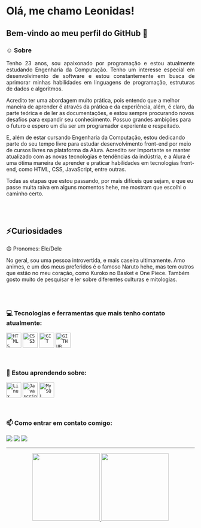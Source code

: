 <h1>Olá, me chamo Leonidas!</h1>

<h2>Bem-vindo ao meu perfil do GitHub 👋</h2>



### ☺️ Sobre
<p align="justify" dir="auto">
Tenho 23 anos, sou apaixonado por programação e estou atualmente estudando Engenharia da Computação. Tenho um interesse especial em desenvolvimento de software e estou constantemente em busca de aprimorar minhas habilidades em linguagens de programação, estruturas de dados e algoritmos.

Acredito ter uma abordagem muito prática, pois entendo que a melhor maneira de aprender é através da prática e da experiência, além, é claro, da parte teórica e de ler as documentações, e estou sempre procurando novos desafios para expandir seu conhecimento. Possuo grandes ambições para o futuro e espero um dia ser um programador experiente e respeitado.

E, além de estar cursando Engenharia da Computação, estou dedicando parte do seu tempo livre para estudar desenvolvimento front-end por meio de cursos livres na plataforma da Alura. Acredito ser importante se manter atualizado com as novas tecnologias e tendências da indústria, e a Alura é uma ótima maneira de aprender e praticar habilidades em tecnologias front-end, como HTML, CSS, JavaScript, entre outras.

Todas as etapas que estou passando, por mais difíceis que sejam, e que eu passe muita raiva em alguns momentos hehe, me mostram que escolhi o caminho certo.
</p>
<br><br>
<h2>⚡Curiosidades</h2>
<p>
😄 Pronomes: Ele/Dele

No geral, sou uma pessoa introvertida, e mais caseira ultimamente. Amo animes, e um dos meus preferidos é o famoso Naruto hehe, mas tem outros que estão no meu coração, como Kuroko no Basket e One Piece. Também gosto muito de pesquisar e ler sobre diferentes culturas e mitologias.
</p>
<br><br>

### :computer: Tecnologias e ferramentas que mais tenho contato atualmente:
<code><img title="HTML5" src="https://cdn.jsdelivr.net/gh/devicons/devicon/icons/html5/html5-original.svg" width="40" height="40"/></code>
<code><img title="CSS3" src="https://cdn.jsdelivr.net/gh/devicons/devicon/icons/css3/css3-original.svg" width="40" height="40" /></code>
<code><img title="GIT" src="https://cdn.jsdelivr.net/gh/devicons/devicon/icons/git/git-original.svg" width="40" height="40" /></code>
<code><img title="GITHUB" src="https://cdn.jsdelivr.net/gh/devicons/devicon/icons/github/github-original.svg" width="40" height="40" /></code>

 

<br>

### 🌱 Estou aprendendo sobre:
<code><img title="Linux" src="https://cdn.jsdelivr.net/gh/devicons/devicon/icons/linux/linux-original.svg" width="40" height="40" /></code>
<code><img title="Javascript" src="https://cdn.jsdelivr.net/gh/devicons/devicon/icons/javascript/javascript-original.svg" width="40" height="40"/></code>
<code><img title="MySQL" src="https://cdn.jsdelivr.net/gh/devicons/devicon/icons/mysql/mysql-original-wordmark.svg" width="40" height="40"/></code>

<br>

### 📫 Como entrar em contato comigo:
<div>
<a href="https://instagram.com/leo_newdev" target="_blank"><img src="https://img.shields.io/badge/-Instagram-%23E4405F?style=for-the-badge&logo=instagram&logoColor=white" target="_blank"></a>
<a href = "mailto:leonidasoliv25@gmail.com"><img src="https://img.shields.io/badge/Gmail-D14836?style=for-the-badge&logo=gmail&logoColor=white" target="_blank"></a>
<a href="https://www.linkedin.com/in/leonidasoliveira" target="_blank"><img src="https://img.shields.io/badge/-LinkedIn-%230077B5?style=for-the-badge&logo=linkedin&logoColor=white" target="_blank"></a>
</div>

<hr>
<p align="center" dir="auto">
  <a href="https://github.com/OliveiraLeonidas">
    <img height="180em" src="https://github-readme-stats.vercel.app/api?username=OliveiraLeonidas&show_icons=true&theme=radical" style="max-width: 100%;">
    <img height="180em" src="https://github-readme-stats.vercel.app/api/top-langs/?username=OliveiraLeonidas&langs_count=5&theme=radical" style="max-width: 100%;">
  </a>
</p>



<!--.

height="180em"
<span></span>
<span></span>
### Hi there 👋
**OliveiraLeonidas/OliveiraLeonidas** is a ✨ _special_ ✨ repository because its `README.md` (this file) appears on your GitHub profile.

Here are some ideas to get you started:

- 🔭 I’m currently working on ...
- 🌱 I’m currently learning ...
- 👯 I’m looking to collaborate on ...
- 🤔 I’m looking for help with ...
- 💬 Ask me about ...
- 📫 How to reach me: ...
- 😄 Pronouns: ...
- ⚡ Fun fact: ...
-->
